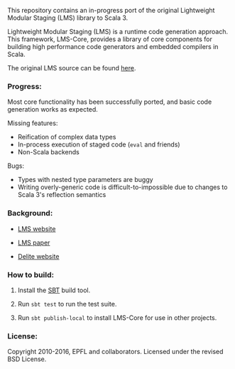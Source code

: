 This repository contains an in-progress port of the original Lightweight Modular
Staging (LMS) library to Scala 3.

Lightweight Modular Staging (LMS) is a runtime code generation approach. 
This framework, LMS-Core, provides a library of core components for building 
high performance code generators and embedded compilers in Scala. 

The original LMS source can be found [here](https://github.com/TiarkRompf/virtualization-lms-core).


### Progress:

Most core functionality has been successfully ported, and basic code generation
works as expected.

Missing features:
- Reification of complex data types
- In-process execution of staged code (`eval` and friends)
- Non-Scala backends

Bugs:
- Types with nested type parameters are buggy
- Writing overly-generic code is difficult-to-impossible due to changes to
  Scala 3's reflection semantics


### Background:

- [LMS website](http://scala-lms.github.io)

- [LMS paper](http://infoscience.epfl.ch/record/150347/files/gpce63-rompf.pdf)

- [Delite website](http://stanford-ppl.github.com/Delite/)


### How to build:

1. Install the [SBT](http://www.scala-sbt.org/) build tool.

2. Run `sbt test` to run the test suite.

3. Run `sbt publish-local` to install LMS-Core for use in other projects.


### License:

Copyright 2010-2016, EPFL and collaborators. Licensed under the revised BSD License.
